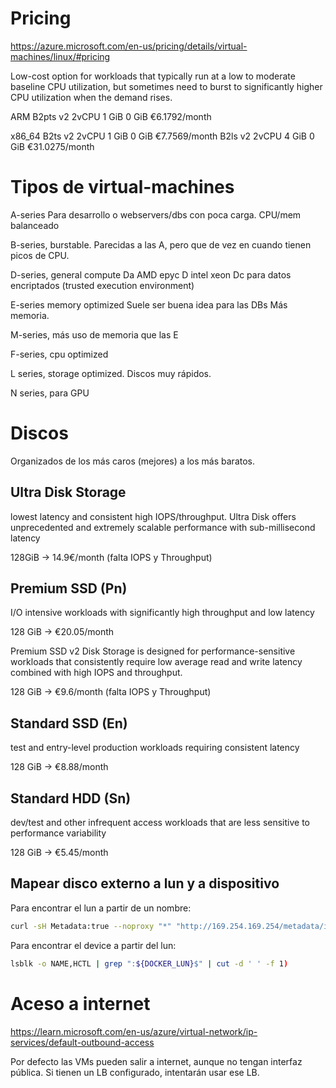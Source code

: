 # Pricing

<https://azure.microsoft.com/en-us/pricing/details/virtual-machines/linux/#pricing>

Low-cost option for workloads that typically run at a low to moderate baseline CPU utilization, but sometimes need to burst to significantly higher CPU utilization when the demand rises.

ARM
B2pts v2 2vCPU 1 GiB 0 GiB €6.1792/month

x86_64
B2ts v2 2vCPU 1 GiB 0 GiB €7.7569/month
B2ls v2 2vCPU 4 GiB 0 GiB €31.0275/month

# Tipos de virtual-machines

A-series
Para desarrollo o webservers/dbs con poca carga. CPU/mem balanceado

B-series, burstable.
Parecidas a las A, pero que de vez en cuando tienen picos de CPU.

D-series, general compute
Da AMD epyc
D intel xeon
Dc para datos encriptados (trusted execution environment)

E-series memory optimized
Suele ser buena idea para las DBs
Más memoria.

M-series, más uso de memoria que las E

F-series, cpu optimized

L series, storage optimized.
Discos muy rápidos.

N series, para GPU

# Discos

Organizados de los más caros (mejores) a los más baratos.

## Ultra Disk Storage

lowest latency and consistent high IOPS/throughput. Ultra Disk offers unprecedented and extremely scalable performance with sub-millisecond latency

128GiB -> 14.9€/month (falta IOPS y Throughput)

## Premium SSD (Pn)

I/O intensive workloads with significantly high throughput and low latency

128 GiB -> €20.05/month

Premium SSD v2 Disk Storage is designed for performance-sensitive workloads that consistently require low average read and write latency combined with high IOPS and throughput.

128 GiB -> €9.6/month (falta IOPS y Throughput)

## Standard SSD (En)

test and entry-level production workloads requiring consistent latency

128 GiB -> €8.88/month

## Standard HDD (Sn)

dev/test and other infrequent access workloads that are less sensitive to performance variability

128 GiB -> €5.45/month

## Mapear disco externo a lun y a dispositivo

Para encontrar el lun a partir de un nombre:

```bash
curl -sH Metadata:true --noproxy "*" "http://169.254.169.254/metadata/instance/compute/storageProfile?api-version=2021-02-01" | jq -r '.dataDisks[] | select(.name=="volume-docker") | .lun'
```

Para encontrar el device a partir del lun:

```bash
lsblk -o NAME,HCTL | grep ":${DOCKER_LUN}$" | cut -d ' ' -f 1)
```

# Aceso a internet

<https://learn.microsoft.com/en-us/azure/virtual-network/ip-services/default-outbound-access>

Por defecto las VMs pueden salir a internet, aunque no tengan interfaz pública.
Si tienen un LB configurado, intentarán usar ese LB.
